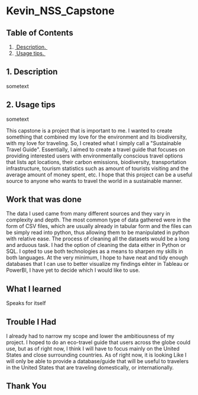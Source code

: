 # Kevin_NSS_Capstone

## Table of Contents

1. [ Description. ](#desc)
2. [ Usage tips. ](#usage)

<a name="desc"></a>
## 1. Description

sometext

<a name="usage"></a>
## 2. Usage tips

sometext

This capstone is a project that is important to me. I wanted to create something that combined my love for the environment and its biodiversity, with my love for traveling. So, I created what I simply call a "Sustainable Travel Guide". Essentially, I aimed to create a travel guide that focuses on providing interested users with environmentally conscious travel options that lists apt locations, their carbon emissions, biodiversity, transportation infrastructure, tourism statistics such as amount of tourists visiting and the average amount of money spent, etc. I hope that this project can be a useful source to anyone who wants to travel the world in a sustainable manner.

## Work that was done

The data I used came from many different sources and they vary in complexity and depth. The most common type of data gathered were in the form of CSV files, which are usually already in tabular form and the files can be simply read into python, thus allowing them to be manipulated in python with relative ease. The process of cleaning all the datasets would be a long and arduous task. I had the option of cleaning the data either in Python or SQL. I opted to use both technologies as a means to sharpen my skills in both languages. At the very minimum, I hope to have neat and tidy enough databases that I can use to better visualize my findings eihter in Tableau or PowerBI, I have yet to decide which I would like to use.

## What I learned

Speaks for itself

## Trouble I Had

I already had to narrow my scope and lower the ambitiousness of my project. I hoped to do an eco-travel guide that users across the globe could use, but as of right now, I think I will have to focus mainly on the United States and close surrounding countries. As of right now, it is looking Like I will only be able to provide a database/guide that will be useful to travelers in the United States that are traveling domestically, or internationally.

## Thank You

